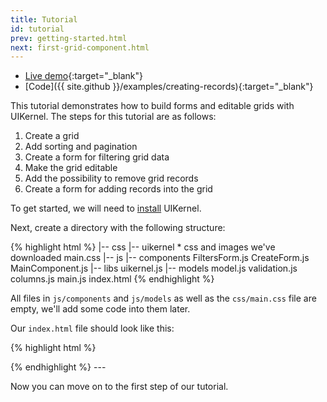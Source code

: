 ```yaml
---
title: Tutorial
id: tutorial
prev: getting-started.html
next: first-grid-component.html
---
```

* [Live demo](/examples/creating-records/){:target="_blank"}
* [Code]({{ site.github }}/examples/creating-records){:target="_blank"}

This tutorial demonstrates how to build forms and editable grids with UIKernel. The steps for this tutorial are as follows:

1. Create a grid
2. Add sorting and pagination
3. Create a form for filtering grid data
4. Make the grid editable
5. Add the possibility to remove grid records
6. Create a form for adding records into the grid


To get started, we will need to [install](/download.html) UIKernel.

Next, create a directory with the following structure:

{% highlight html %}
|-- css
    |-- uikernel
        * css and images we've downloaded
    main.css
|-- js
    |-- components
        FiltersForm.js
        CreateForm.js
        MainComponent.js
    |-- libs
        uikernel.js
    |-- models
        model.js
        validation.js
    columns.js
    main.js
index.html
{% endhighlight %}

All files in `js/components` and `js/models` as well as the `css/main.css` file are empty, we'll add some code into them later.

Our `index.html` file should look like this:

{% highlight html %}
<!DOCTYPE html>
<html>
<head>
    <meta charset="utf-8"/>
    <title>Example</title>
    <link href="https://cdnjs.cloudflare.com/ajax/libs/twitter-bootstrap/3.3.5/css/bootstrap.min.css" rel="stylesheet" type="text/css"/>
    <link href="css/uikernel/main.css" rel="stylesheet" type="text/css"/>
    <link href="css/main.css" rel="stylesheet" type="text/css"/>
</head>
<body>
<div class="container" id="example"></div>

<script src="https://cdnjs.cloudflare.com/ajax/libs/jquery/2.1.3/jquery.min.js"></script>
<script src="https://cdnjs.cloudflare.com/ajax/libs/lodash.js/4.15.0/lodash.min.js"></script>
<script src="https://cdnjs.cloudflare.com/ajax/libs/react/16.2.0/umd/react.development.js"></script>
<script src="https://cdnjs.cloudflare.com/ajax/libs/react-dom/16.2.0/umd/react-dom.development.js"></script>
<script src="https://cdnjs.cloudflare.com/ajax/libs/babel-standalone/6.15.0/babel.min.js"></script>
<script src="../libs/js/uikernel.js"></script>

<!-- Validation -->
<script src="js/model/validation.js" type="text/babel"></script>

<!-- Grid model -->
<script src="js/model/model.js" type="text/babel"></script>

<!-- Grid columns -->
<script src="js/columns.js" type="text/babel"></script>

<!-- FiltersForm component -->
<script src="js/components/FiltersForm.js" type="text/babel"></script>

<!-- CreateForm component -->
<script src="js/components/CreateForm.js" type="text/babel"></script>

<!-- Our main component -->
<script src="js/components/MainComponent.js" type="text/babel"></script>

<!-- Main file to render -->
<script src="js/main.js" type="text/babel"></script>
</body>
</html>
{% endhighlight %}
---

Now you can move on to the first step of our tutorial.
